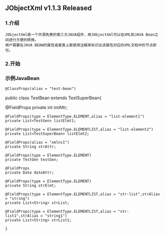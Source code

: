 JObjectXml v1.1.3 Released
----------------------------------- 

### 1.介绍

	JObjectXml是一个开源免费的第三方JAVA组件，用JObjectXml可以在XML和JAVA Bean之间进行方便的转换。
	用户需要在JAVA BEAN的属性或者类上面使用注解来标识出该属性对应的XML文档中的节点即可。

### 2.开始

### 示例JavaBean

    @ClassProps(alias = "test-bean")
 public class TestBean extends TestSuperBean{
 
 @FieldProps
 private int intAttr;
	
	@FieldProps(type = ElementType.ELEMENT,alias = "list-element1")
	private List<TestGen> listElmt1;
	
	@FieldProps(type = ElementType.ELEMENTLIST,alias = "list-element2")
	private List<TestSuperBean> listElmt2;
	
	@FieldProps(alias = "xmlns1")
	private String strAttr;
	
	@FieldProps(type = ElementType.ELEMENT)
	private TestGen testGen;
	
	@FieldProps
	private Date dateAttr;
	
	@FieldProps(type = ElementType.ELEMENT)
	private String strElmt;
	
	@FieldProps(type = ElementType.ELEMENTLIST,alias = "str-list",strAlias = "string")
	private List<String> strList;
	
	@FieldProps(type = ElementType.ELEMENTLIST,alias = "str-list1",strAlias = "string1")
	private List<String> strList1;
	
	}

  


